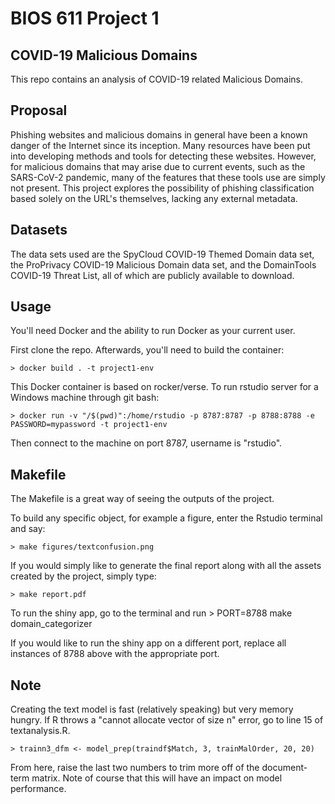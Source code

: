 BIOS 611 Project 1
====================

COVID-19 Malicious Domains
----------------------------------

This repo contains an analysis of COVID-19 related Malicious Domains. 

Proposal
--------
Phishing websites and malicious domains in general have been a known danger of the Internet since its inception. Many resources
have been put into developing methods and tools for detecting these websites. However, for malicious domains that may arise due to 
current events, such as the SARS-CoV-2 pandemic, many of the features that these tools use are simply not present. This project 
explores the possibility of phishing classification based solely on the URL's themselves, lacking any external metadata.

Datasets
--------
The data sets used are the SpyCloud COVID-19 Themed Domain data set, the ProPrivacy COVID-19 Malicious Domain data set, 
and the DomainTools COVID-19 Threat List, all of which are publicly available to download.

Usage
-----

You'll need Docker and the ability to run Docker as your current user.

First clone the repo. Afterwards, you'll need to build the container:

    > docker build . -t project1-env
	
This Docker container is based on rocker/verse. To run rstudio server for a Windows machine through git bash:

    > docker run -v "/$(pwd)":/home/rstudio -p 8787:8787 -p 8788:8788 -e PASSWORD=mypassword -t project1-env
    
Then connect to the machine on port 8787, username is "rstudio".

Makefile
---------
The Makefile is a great way of seeing the outputs of the project. 

To build any specific object, for example a figure, enter the Rstudio terminal and say:

    > make figures/textconfusion.png

If you would simply like to generate the final report along with all the assets created by the project, simply type:

    > make report.pdf

To run the shiny app, go to the terminal and run
    > PORT=8788 make domain_categorizer

If you would like to run the shiny app on a different port, replace all instances of 8788 above with the appropriate port.

Note
-------

Creating the text model is fast (relatively speaking) but very memory hungry. If R throws a "cannot allocate vector of size n" error, go to line 15 of textanalysis.R.

    > trainn3_dfm <- model_prep(traindf$Match, 3, trainMalOrder, 20, 20)

From here, raise the last two numbers to trim more off of the document-term matrix. Note of course that this will have an impact on model performance. 